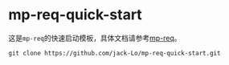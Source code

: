 # mp-req-quick-start

这是`mp-req`的快速启动模板，具体文档请参考[mp-req](https://github.com/wxlite-plus/mp-req)。

```shell
git clone https://github.com/jack-Lo/mp-req-quick-start.git
```